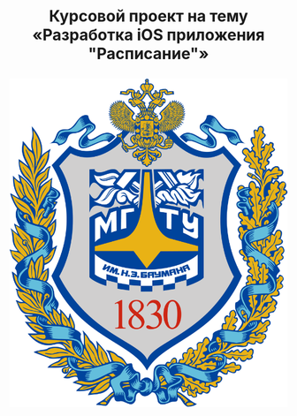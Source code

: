# <p align="center">Курсовой проект на тему <br/>«Разработка iOS приложения "Расписание"»
![alt text](https://github.com/Aksiniya/schedule/blob/master/images/%D0%BC%D0%B3%D1%82%D1%83-%D0%B1%D0%B0%D1%83%D0%BC%D0%B0%D0%BD%D0%B0%20%D0%BB%D0%BE%D0%B3%D0%BE.png)
